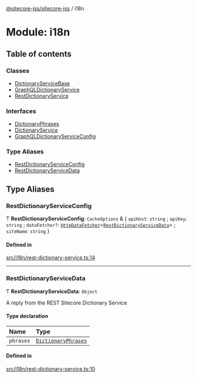 [@sitecore-jss/sitecore-jss](../README.md) / i18n

# Module: i18n

## Table of contents

### Classes

- [DictionaryServiceBase](../classes/i18n.DictionaryServiceBase.md)
- [GraphQLDictionaryService](../classes/i18n.GraphQLDictionaryService.md)
- [RestDictionaryService](../classes/i18n.RestDictionaryService.md)

### Interfaces

- [DictionaryPhrases](../interfaces/i18n.DictionaryPhrases.md)
- [DictionaryService](../interfaces/i18n.DictionaryService.md)
- [GraphQLDictionaryServiceConfig](../interfaces/i18n.GraphQLDictionaryServiceConfig.md)

### Type Aliases

- [RestDictionaryServiceConfig](i18n.md#restdictionaryserviceconfig)
- [RestDictionaryServiceData](i18n.md#restdictionaryservicedata)

## Type Aliases

### RestDictionaryServiceConfig

Ƭ **RestDictionaryServiceConfig**: `CacheOptions` & { `apiHost`: `string` ; `apiKey`: `string` ; `dataFetcher?`: [`HttpDataFetcher`](index.md#httpdatafetcher)<[`RestDictionaryServiceData`](i18n.md#restdictionaryservicedata)\> ; `siteName`: `string`  }

#### Defined in

[src/i18n/rest-dictionary-service.ts:14](https://github.com/Sitecore/jss/blob/9431b2854/packages/sitecore-jss/src/i18n/rest-dictionary-service.ts#L14)

___

### RestDictionaryServiceData

Ƭ **RestDictionaryServiceData**: `Object`

A reply from the REST Sitecore Dictionary Service

#### Type declaration

| Name | Type |
| :------ | :------ |
| `phrases` | [`DictionaryPhrases`](../interfaces/i18n.DictionaryPhrases.md) |

#### Defined in

[src/i18n/rest-dictionary-service.ts:10](https://github.com/Sitecore/jss/blob/9431b2854/packages/sitecore-jss/src/i18n/rest-dictionary-service.ts#L10)
